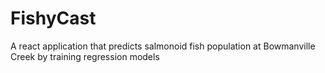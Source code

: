 # FishyCast
 A react application that predicts salmonoid fish population at Bowmanville Creek by training regression models
